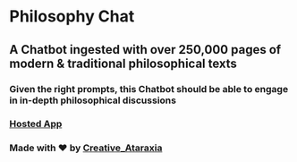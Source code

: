 # Philosophy Chat

## A Chatbot ingested with over 250,000 pages of modern & traditional philosophical texts

### Given the right prompts, this Chatbot should be able to engage in in-depth philosophical discussions

### [Hosted App]()

### Made with ❤️ by [Creative_Ataraxia](https://github.com/Creative-Ataraxia?tab=repositories)